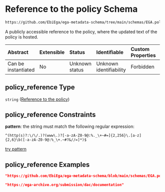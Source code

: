 # Reference to the policy Schema

```txt
https://github.com/EbiEga/ega-metadata-schema/tree/main/schemas/EGA.policy.json#/properties/policy_descriptor/properties/policy_reference
```

A publicly accessible reference to the policy, where the updated text of the policy is hosted.

| Abstract            | Extensible | Status         | Identifiable            | Custom Properties | Additional Properties | Access Restrictions | Defined In                                                        |
| :------------------ | :--------- | :------------- | :---------------------- | :---------------- | :-------------------- | :------------------ | :---------------------------------------------------------------- |
| Can be instantiated | No         | Unknown status | Unknown identifiability | Forbidden         | Allowed               | none                | [EGA.policy.json*](../out/EGA.policy.json "open original schema") |

## policy_reference Type

`string` ([Reference to the policy](ega-16-properties-policy-descriptor-properties-reference-to-the-policy.md))

## policy_reference Constraints

**pattern**: the string must match the following regular expression: 

```regexp
^(http(s)?:\/\/.)?(www\.)?[-a-zA-Z0-9@:%._\+~#=]{2,256}\.[a-z]{2,6}\b([-a-zA-Z0-9@:%_\+.~#?&//=]*)$
```

[try pattern](https://regexr.com/?expression=%5E\(http\(s\)%3F%3A%5C%2F%5C%2F.\)%3F\(www%5C.\)%3F%5B-a-zA-Z0-9%40%3A%25.\_%5C%2B\~%23%3D%5D%7B2%2C256%7D%5C.%5Ba-z%5D%7B2%2C6%7D%5Cb\(%5B-a-zA-Z0-9%40%3A%25\_%5C%2B.\~%23%3F%26%2F%2F%3D%5D\*\)%24 "try regular expression with regexr.com")

## policy_reference Examples

```json
"https://github.com/EbiEga/ega-metadata-schema/blob/main/schemas/EGA.policy.json"
```

```json
"https://ega-archive.org/submission/dac/documentation"
```

